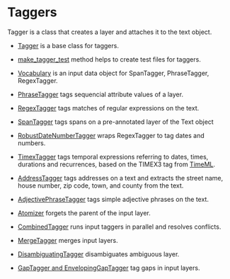 Taggers
=======

Tagger is a class that creates a layer and attaches it to the text object.

* [Tagger](base_tagger.ipynb) is a base class for taggers.
* [make_tagger_test](tagger_test_maker.ipynb) method helps to create test files for taggers.

* [Vocabulary](vocabulary.ipynb) is an input data object for SpanTagger, PhraseTagger, RegexTagger.
* [PhraseTagger](phrase_tagger.ipynb) tags sequencial attribute values of a layer.
* [RegexTagger](regex_tagger.ipynb) tags matches of regular expressions on the text.
* [SpanTagger](span_tagger.ipynb) tags spans on a pre-annotated layer of the Text object

* [RobustDateNumberTagger](measurement_tagging.ipynb) wraps RegexTagger to tag dates and numbers.
* [TimexTagger](temporal_expression_tagger.ipynb) tags temporal expressions referring to dates, times, durations and recurrences, based on the TIMEX3 tag from [TimeML](http://www.timeml.org/).

* [AddressTagger](address_tagging.ipynb) tags addresses on a text and extracts the street name, house number, zip code, town, and county from the text.
* [AdjectivePhraseTagger](adjective_phrase_tagger.ipynb) tags simple adjective phrases on the text.

* [Atomizer](atomizer.ipynb) forgets the parent of the input layer.
* [CombinedTagger](combined_tagger.ipynb) runs input taggers in parallel and resolves conflicts.
* [MergeTagger](merge_tagger.ipynb) merges input layers.
* [DisambiguatingTagger](disambiguator.ipynb) disambiguates ambiguous layer.
* [GapTagger and EnvelopingGapTagger](gaps_tagging.ipynb) tag gaps in input layers.

